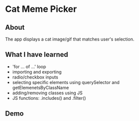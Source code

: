 # Cat Meme Picker

## About
The app displays a cat image/gif that matches user's selection.

## What I have learned

- 'for ... of ...' loop
- importing and exporting
- radio/checkbox inputs
- selecting specific elements using querySelector and getElemenetsByClassName
- adding/removing classes using JS
- JS functions: .includes() and .filter()


## Demo
